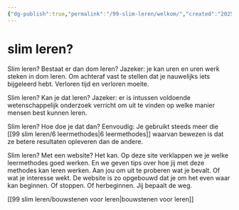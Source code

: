 ```yaml
---
{"dg-publish":true,"permalink":"/99-slim-leren/welkom/","created":"2025-02-10T15:41:10.127+01:00","updated":"2025-02-18T19:57:47.147+01:00"}
---
```


 
 

# slim leren?

Slim leren? Bestaat er dan dom leren?  Jazeker: je kan uren en uren werk steken in dom leren. Om achteraf vast te stellen dat je nauwelijks iets bijgeleerd hebt.  Verloren tijd en verloren moeite.

Slim leren? Kan je dat leren? Jazeker: er is intussen voldoende wetenschappelijk onderzoek verricht om uit te vinden op welke manier mensen best kunnen leren. 

Slim leren? Hoe doe je dat dan? Eenvoudig: Je gebruikt steeds meer die [[99 slim leren/6 leermethodes\|6 leermethodes]] waarvan bewezen is dat ze betere resultaten opleveren dan de andere.

Slim leren? Met een website? Het kan. Op deze site verklappen we je welke leermethodes goed werken. En we geven tips over hoe jij met deze methodes kan leren werken. Aan jou om uit te proberen wat je bevalt. Of wat je interesse wekt. De website is zo opgebouwd dat je om het even waar kan beginnen. Of stoppen. Of herbeginnen. Jij bepaalt de weg.

[[99 slim leren/bouwstenen voor leren\|bouwstenen voor leren]]